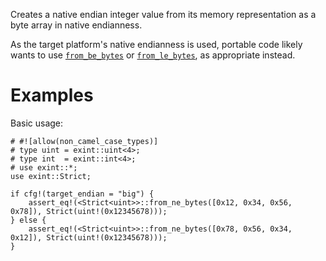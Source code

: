 Creates a native endian integer value from its memory representation as a byte
array in native endianness.

As the target platform's native endianness is used, portable code likely wants
to use [`from_be_bytes`] or [`from_le_bytes`], as appropriate instead.

[`from_be_bytes`]: Self::from_be_bytes
[`from_le_bytes`]: Self::from_le_bytes

# Examples

Basic usage:

```
# #![allow(non_camel_case_types)]
# type uint = exint::uint<4>;
# type int  = exint::int<4>;
# use exint::*;
use exint::Strict;

if cfg!(target_endian = "big") {
    assert_eq!(<Strict<uint>>::from_ne_bytes([0x12, 0x34, 0x56, 0x78]), Strict(uint!(0x12345678)));
} else {
    assert_eq!(<Strict<uint>>::from_ne_bytes([0x78, 0x56, 0x34, 0x12]), Strict(uint!(0x12345678)));
}
```
